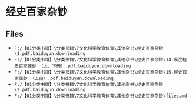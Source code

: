 # 经史百家杂钞

## Files

- `F:/【01分类书籍】\分类书籍\7文化科学教育体育\其他杂书\经史百家杂钞\1.pdf.baiduyun.downloading`
- `F:/【01分类书籍】\分类书籍\7文化科学教育体育\其他杂书\经史百家杂钞\14.廣注經史百家雜鈔 （上、下冊）.pdf.baiduyun.downloading`
- `F:/【01分类书籍】\分类书籍\7文化科学教育体育\其他杂书\经史百家杂钞\16.經史百家雜鈔 （上冊）.pdf.baiduyun.downloading`
- `F:/【01分类书籍】\分类书籍\7文化科学教育体育\其他杂书\经史百家杂钞\2.pdf.baiduyun.downloading`
- `F:/【01分类书籍】\分类书籍\7文化科学教育体育\其他杂书\经史百家杂钞\files.md`
